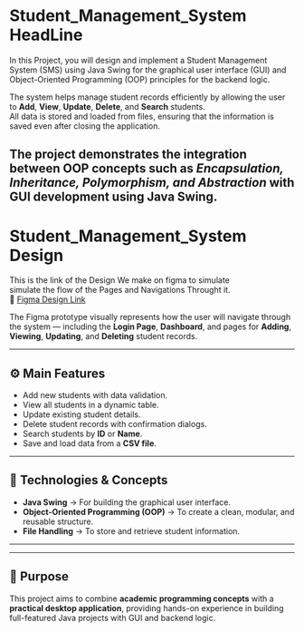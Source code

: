 # Student_Management_System HeadLine  
In this Project, you will design and implement a Student Management System (SMS) using Java Swing for the graphical user interface (GUI) and Object-Oriented Programming (OOP) principles for the backend logic.  

The system helps manage student records efficiently by allowing the user to **Add**, **View**, **Update**, **Delete**, and **Search** students.  
All data is stored and loaded from files, ensuring that the information is saved even after closing the application.  

The project demonstrates the integration between **OOP concepts** such as *Encapsulation, Inheritance, Polymorphism, and Abstraction* with GUI development using **Java Swing**.  
---

# Student_Management_System Design  
This is the link of the Design We make on figma to simulate  
simulate the flow of the Pages and Navigations Throught it.  
🔗 [Figma Design Link](https://www.figma.com/proto/EMGo3CR506DGSYpU3m9fhh/Untitled?node-id=2-16&t=OQAMvkcaZ3tCQSlC-1)

The Figma prototype visually represents how the user will navigate through the system — including the **Login Page**, **Dashboard**, and pages for **Adding**, **Viewing**, **Updating**, and **Deleting** student records.  

---
## ⚙️ Main Features  
- Add new students with data validation.  
- View all students in a dynamic table.  
- Update existing student details.  
- Delete student records with confirmation dialogs.  
- Search students by **ID** or **Name**.  
- Save and load data from a **CSV file**.
---

## 🧠 Technologies & Concepts  
- **Java Swing** → For building the graphical user interface.  
- **Object-Oriented Programming (OOP)** → To create a clean, modular, and reusable structure.  
- **File Handling** → To store and retrieve student information.  
---

---
## 🧩 Purpose  
This project aims to combine **academic programming concepts** with a **practical desktop application**, providing hands-on experience in building full-featured Java projects with GUI and backend logic.
